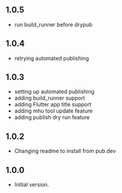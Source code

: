 ## 1.0.5

- run build_runner before drypub

## 1.0.4

- retrying automated publishing

## 1.0.3

- setting up automated publishing
- adding build_runner support
- adding Flutter app title support
- adding mhu tool update feature
- adding publish dry run feature

## 1.0.2

- Changing readme to install from pub.dev

## 1.0.0

- Initial version.
